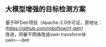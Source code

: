 ## 大模型增强的目标检测方案  
基于RFDetr项目（Apache-2.0许可证，原地址：(https://github.com/roboflow/rf-detr)  
改进，将躯干网络改成swin transform块   
swin---detr
